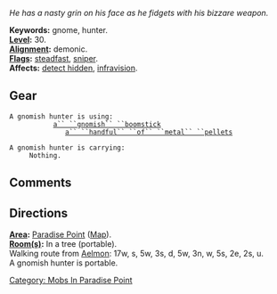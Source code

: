 *He has a nasty grin on his face as he fidgets with his bizzare weapon.*

**Keywords:** gnome, hunter.  
**[Level](Level "wikilink"):** 30.  
**[Alignment](Alignment "wikilink"):** demonic.  
**[Flags](:Category:_Mob_Types "wikilink"):**
[steadfast](Sentinel_Mobs "wikilink"),
[sniper](Sniping_Mobs "wikilink").  
**Affects:** [detect hidden](Detect_Hidden "wikilink"),
[infravision](Infravision "wikilink").  

## Gear

`A gnomish hunter is using:`  
<wielded>`           `[`a`` ``gnomish`` ``boomstick`](Gnomish_Boomstick "wikilink")  
<held>`              `[`a`` ``handful`` ``of`` ``metal`` ``pellets`](Standard_Bullets "wikilink")

`A gnomish hunter is carrying:`  
`     Nothing.`

## Comments

## Directions

**[Area](:Category:_Areas "wikilink"):** [Paradise
Point](:Category:_Paradise_Point "wikilink")
([Map](Paradise_Point_Map "wikilink")).  
**[Room(s)](:Category:_Rooms "wikilink"):** In a tree (portable).  
Walking route from [Aelmon](Aelmon "wikilink"): 17w, s, 5w, 3s, d, 5w,
3n, w, 5s, 2e, 2s, u.  
A gnomish hunter is portable.  

[Category: Mobs In Paradise
Point](Category:_Mobs_In_Paradise_Point "wikilink")
